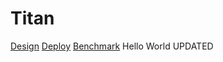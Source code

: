 # Titan

[Design](./design.md)
[Deploy](./ops/deploy.md)
[Benchmark](./benchmark.md)
Hello World UPDATED
